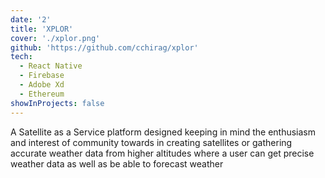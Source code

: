 ```yaml
---
date: '2'
title: 'XPLOR'
cover: './xplor.png'
github: 'https://github.com/cchirag/xplor'
tech:
  - React Native
  - Firebase
  - Adobe Xd
  - Ethereum
showInProjects: false
---
```


A Satellite as a Service platform designed keeping in mind the enthusiasm and interest of community towards in creating satellites or gathering accurate weather data from higher altitudes where a user can get precise weather data as well as be able to forecast weather